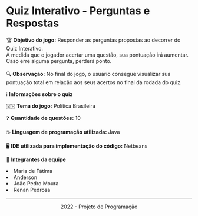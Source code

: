 # Quiz Interativo - Perguntas e Respostas

🏆 <b>Objetivo do jogo:</b> Responder as perguntas propostas ao decorrer do Quiz Interativo. 
<br>
A medida que o jogador acertar uma questão, sua pontuação irá aumentar. Caso erre alguma pergunta, perderá ponto.  
<br>
🔍 <b>Observação:</b> No final do jogo, o usuário consegue visualizar sua pontuação total em relação aos seus acertos no final da rodada do quiz. 
<br>

ℹ️ <b>Informações sobre o quiz</b>

🇧🇷 <b>Tema do jogo:</b> Política Brasileira 

❓ <b>Quantidade de questões:</b> 10

☕ <b>Linguagem de programação utilizada:</b> Java 

🖥️ <b>IDE utilizada para implementação do código:</b> Netbeans

👥 <b>Integrantes da equipe</b>
<br>
<li>Maria de Fátima</li>
<li>Anderson</li>
<li>João Pedro Moura</li>
<li>Renan Pedrosa</li>
<hr>
<p align="center">2022 - Projeto de Programação</p>
